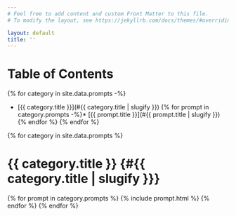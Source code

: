 ```yaml
---
# Feel free to add content and custom Front Matter to this file.
# To modify the layout, see https://jekyllrb.com/docs/themes/#overriding-theme-defaults

layout: default
title: ''
---
```


# Table of Contents

{% for category in site.data.prompts -%}
* [{{ category.title }}](#{{ category.title | slugify }})
    {% for prompt in category.prompts -%}* [{{ prompt.title }}](#{{ prompt.title | slugify }})
    {% endfor %}
{% endfor %}

{% for category in site.data.prompts %}
# {{ category.title }} {#{{ category.title | slugify }}}
{% for prompt in category.prompts %}
{% include prompt.html %}
{% endfor %}
{% endfor %}
